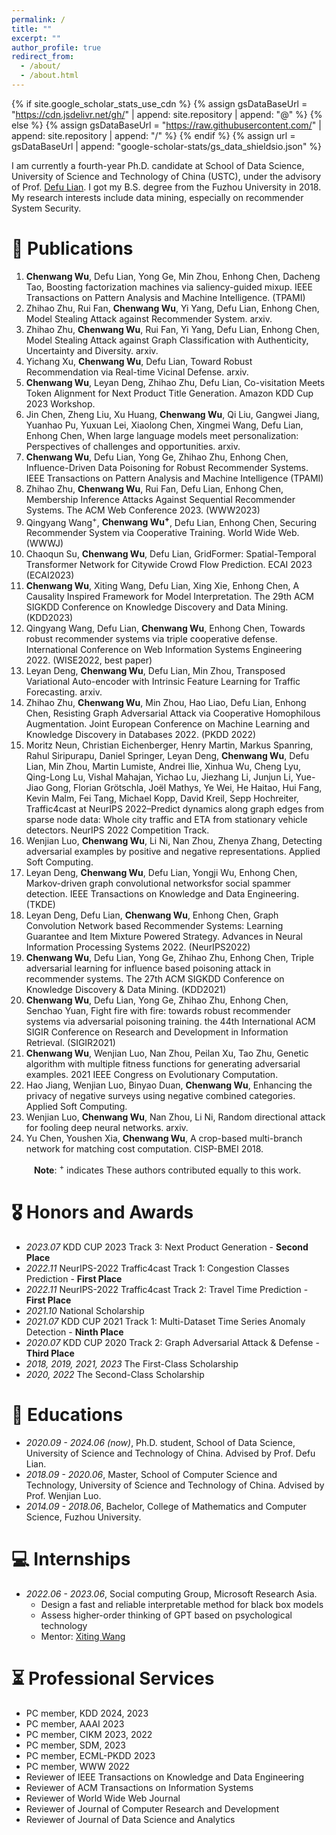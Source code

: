 ```yaml
---
permalink: /
title: ""
excerpt: ""
author_profile: true
redirect_from: 
  - /about/
  - /about.html
---
```


{% if site.google_scholar_stats_use_cdn %}
{% assign gsDataBaseUrl = "https://cdn.jsdelivr.net/gh/" | append: site.repository | append: "@" %}
{% else %}
{% assign gsDataBaseUrl = "https://raw.githubusercontent.com/" | append: site.repository | append: "/" %}
{% endif %}
{% assign url = gsDataBaseUrl | append: "google-scholar-stats/gs_data_shieldsio.json" %}

<span class='anchor' id='about-me'></span>

I am currently a fourth-year Ph.D. candidate at School of Data Science, University of Science and Technology of China (USTC), under the advisory of Prof. [Defu Lian](https://faculty.ustc.edu.cn/liandefu). I got my B.S. degree from the Fuzhou University in 2018. 
My research interests include data mining, especially on recommender System Security.

<!-- # 🔥 News
- *2022.02*: &nbsp;🎉🎉 Lorem ipsum dolor sit amet, consectetur adipiscing elit. Vivamus ornare aliquet ipsum, ac tempus justo dapibus sit amet. 
- *2022.02*: &nbsp;🎉🎉 Lorem ipsum dolor sit amet, consectetur adipiscing elit. Vivamus ornare aliquet ipsum, ac tempus justo dapibus sit amet.  -->

# 📝 Publications 
1. **Chenwang Wu**, Defu Lian, Yong Ge, Min Zhou, Enhong Chen, Dacheng Tao, Boosting factorization machines via saliency-guided mixup. IEEE Transactions on Pattern Analysis and Machine Intelligence. (TPAMI)
2. Zhihao Zhu, Rui Fan, **Chenwang Wu**, Yi Yang, Defu Lian, Enhong Chen, Model Stealing Attack against Recommender System. arxiv.
3. Zhihao Zhu, **Chenwang Wu**, Rui Fan, Yi Yang, Defu Lian, Enhong Chen, Model Stealing Attack against Graph Classification with Authenticity, Uncertainty and Diversity. arxiv.
4. Yichang Xu, **Chenwang Wu**, Defu Lian, Toward Robust Recommendation via Real-time Vicinal Defense. arxiv.
5. **Chenwang Wu**, Leyan Deng, Zhihao Zhu, Defu Lian, Co-visitation Meets Token Alignment for Next Product Title Generation. Amazon KDD Cup 2023 Workshop.
6. Jin Chen, Zheng Liu, Xu Huang, **Chenwang Wu**, Qi Liu, Gangwei Jiang, Yuanhao Pu, Yuxuan Lei, Xiaolong Chen, Xingmei Wang, Defu Lian, Enhong Chen, When large language models meet personalization: Perspectives of challenges and opportunities. arxiv.
7. **Chenwang Wu**, Defu Lian, Yong Ge, Zhihao Zhu, Enhong Chen, Influence-Driven Data Poisoning for Robust Recommender Systems. IEEE Transactions on Pattern Analysis and Machine Intelligence (TPAMI)
8. Zhihao Zhu, **Chenwang Wu**, Rui Fan, Defu Lian, Enhong Chen, Membership Inference Attacks Against Sequential Recommender Systems. The ACM Web Conference 2023. (WWW2023)
9. Qingyang Wang<sup>+</sup>, **Chenwang Wu<sup>+</sup>**, Defu Lian, Enhong Chen, Securing Recommender System via Cooperative Training. World Wide Web. (WWWJ)
10. Chaoqun Su, **Chenwang Wu**, Defu Lian, GridFormer: Spatial-Temporal Transformer Network for Citywide Crowd Flow Prediction. ECAI 2023 (ECAI2023)
11. **Chenwang Wu**, Xiting Wang, Defu Lian, Xing Xie, Enhong Chen, A Causality Inspired Framework for Model Interpretation. The 29th ACM SIGKDD Conference on Knowledge Discovery and Data Mining. (KDD2023)
12. Qingyang Wang, Defu Lian, **Chenwang Wu**, Enhong Chen, Towards robust recommender systems via triple cooperative defense. International Conference on Web Information Systems Engineering 2022. (WISE2022, best paper)
13. Leyan Deng, **Chenwang Wu**, Defu Lian, Min Zhou, Transposed Variational Auto-encoder with Intrinsic Feature Learning for Traffic Forecasting. arxiv.
14. Zhihao Zhu, **Chenwang Wu**, Min Zhou, Hao Liao, Defu Lian, Enhong Chen, Resisting Graph Adversarial Attack via Cooperative Homophilous Augmentation. Joint European Conference on Machine Learning and Knowledge Discovery in Databases 2022. (PKDD 2022)
15. Moritz Neun, Christian Eichenberger, Henry Martin, Markus Spanring, Rahul Siripurapu, Daniel Springer, Leyan Deng, **Chenwang Wu**, Defu Lian, Min Zhou, Martin Lumiste, Andrei Ilie, Xinhua Wu, Cheng Lyu, Qing-Long Lu, Vishal Mahajan, Yichao Lu, Jiezhang Li, Junjun Li, Yue-Jiao Gong, Florian Grötschla, Joël Mathys, Ye Wei, He Haitao, Hui Fang, Kevin Malm, Fei Tang, Michael Kopp, David Kreil, Sepp Hochreiter, Traffic4cast at NeurIPS 2022–Predict dynamics along graph edges from sparse node data: Whole city traffic and ETA from stationary vehicle detectors. NeurIPS 2022 Competition Track.
16. Wenjian Luo, **Chenwang Wu**, Li Ni, Nan Zhou, Zhenya Zhang, Detecting adversarial examples by positive and negative representations. Applied Soft Computing.
17. Leyan Deng, **Chenwang Wu**, Defu Lian, Yongji Wu, Enhong Chen, Markov-driven graph convolutional networksfor social spammer detection. IEEE Transactions on Knowledge and Data Engineering. (TKDE)
18. Leyan Deng, Defu Lian, **Chenwang Wu**, Enhong Chen, Graph Convolution Network based Recommender Systems: Learning Guarantee and Item Mixture Powered Strategy. Advances in Neural Information Processing Systems 2022. (NeurIPS2022)
19. **Chenwang Wu**, Defu Lian, Yong Ge, Zhihao Zhu, Enhong Chen, Triple adversarial learning for influence based poisoning attack in recommender systems. The 27th ACM SIGKDD Conference on Knowledge Discovery & Data Mining. (KDD2021)
20. **Chenwang Wu**, Defu Lian, Yong Ge, Zhihao Zhu, Enhong Chen, Senchao Yuan, Fight fire with fire: towards robust recommender systems via adversarial poisoning training. the 44th International ACM SIGIR Conference on Research and Development in Information Retrieval. (SIGIR2021)
21. **Chenwang Wu**, Wenjian Luo, Nan Zhou, Peilan Xu, Tao Zhu, Genetic algorithm with multiple fitness functions for generating adversarial examples. 2021 IEEE Congress on Evolutionary Computation.
22. Hao Jiang, Wenjian Luo, Binyao Duan, **Chenwang Wu**, Enhancing the privacy of negative surveys using negative combined categories. Applied Soft Computing.
23. Wenjian Luo, **Chenwang Wu**, Nan Zhou, Li Ni, Random directional attack for fooling deep neural networks. arxiv.
24. Yu Chen, Youshen Xia, **Chenwang Wu**, A crop-based multi-branch network for matching cost computation. CISP-BMEI 2018.

&emsp; &emsp; **Note**: <sup>+</sup> indicates These authors contributed equally to this work.

# 🎖 Honors and Awards

- *2023.07* KDD CUP 2023 Track 3: Next Product Generation - **Second Place**
- *2022.11* NeurIPS-2022 Traffic4cast Track 1: Congestion Classes Prediction - **First Place**
- *2022.11* NeurIPS-2022 Traffic4cast Track 2: Travel Time Prediction - **First Place**
- *2021.10* National Scholarship
- *2021.07* KDD CUP 2021 Track 1: Multi-Dataset Time Series Anomaly Detection - **Ninth Place**
- *2020.07* KDD CUP 2020 Track 2: Graph Adversarial Attack & Defense - **Third Place**
- *2018, 2019, 2021, 2023* The First-Class Scholarship
- *2020, 2022* The Second-Class Scholarship

# 📖 Educations

- *2020.09 - 2024.06 (now)*, Ph.D. student, School of Data Science, University of Science and Technology of China. Advised by Prof. Defu Lian.
- *2018.09 - 2020.06*, Master, School of Computer Science and Technology, University of Science and Technology of China. Advised by Prof. Wenjian Luo.
- *2014.09 - 2018.06*, Bachelor, College of Mathematics and Computer Science, Fuzhou University.

# 💻 Internships

- *2022.06 - 2023.06*, Social computing Group, Microsoft Research Asia. 
  - Design a fast and reliable interpretable method for black box models
  - Assess higher-order thinking of GPT based on psychological technology
  - Mentor: [Xiting Wang](https://scholar.google.com.hk/citations?user=urC8meQAAAAJ)

# ⏳ Professional Services

- PC member, KDD 2024, 2023
- PC member, AAAI 2023
- PC member, CIKM 2023, 2022
- PC member, SDM, 2023
- PC member, ECML-PKDD 2023
- PC member, WWW 2022
- Reviewer of IEEE Transactions on Knowledge and Data Engineering
- Reviewer of ACM Transactions on Information Systems
- Reviewer of World Wide Web Journal
- Reviewer of Journal of Computer Research and Development
- Reviewer of Journal of Data Science and Analytics

<!-- # 📆 Research Experience

#### Ranking-based Implicit Regularization for One-class collaborative filtering
+ Propose a ranking-based regularizer for one-class collaborative filtering by hypothesizing that users’ preference scores for uninteracted items should not deviate a lot from each other.
+ The research has been accepted by AAAI 2019, TKDE 2021.

#### Advertising Creative Optimization <font size="3">(Alibaba Innovative Research, Alimama Group) </font>
+ Lead and accomplish the research of online advertising creative optimization.
+ Deploy the algorithm in the production environment and increase CTR by 5%.
+ The research has been accepted by AAAI 2021, WWW 2021.

#### Dynamic Negative Sampling for Recommender Systems
+ Propose a dynamic sampler via inverted multi-index. The research has been accepted by WWW 2022.
+ Design an importance resampling based sampler. The research has been accepted by WWW 2022.
+ Propose a Cache-Augmented Inbatch Importance Resampling for training recommender retrievers. The research has been submitted to NeurIPS 2022.

#### Join Order Selection for Database Optimizer <font size="3"> (Huawei Cloud Database Innovation Lab) </font>
+ Lead and accomplish the research of RL-based Join Order Selection.
+ The research has been accepted by KDD 2022. -->
